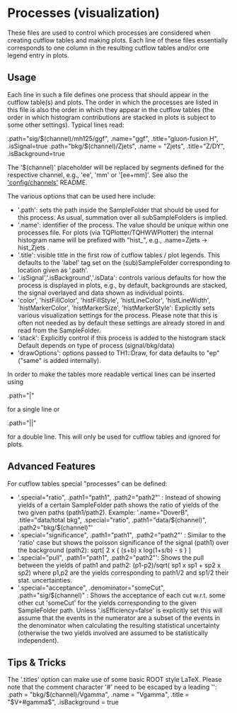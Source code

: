 Processes (visualization)
=========================

These files are used to control which processes are considered when creating
cutflow tables and making plots. Each line of these files essentially 
corresponds to one column in the resulting cutflow tables and/or one legend
entry in plots.

Usage
--------------------

Each line in such a file defines one process that should appear in the cutflow
table(s) and plots. The order in which the processes are listed in this file
is also the order in which they appear in the cutflow tables (the order in 
which histogram contributions are stacked in plots is subject to some other
settings). Typical lines read:

.path="sig/$(channel)/mh125/ggf", .name="ggf", .title="gluon-fusion H", .isSignal=true
.path="bkg/$(channel)/Zjets", .name = "Zjets", .title="Z/DY", .isBackground=true

The '$(channel)' placeholder will be replaced by segments defined for the 
respective channel, e.g., 'ee', 'mm' or '\[ee+mm\]'. See also the 
['config/channels'](../../channels/README.md) README.

The various options that can be used here include:
* '.path': sets the path inside the SampleFolder that should be used for this
    process. As usual, summation over all subSampleFolders is implied.
* '.name': identifier of the process. The value should be unique within one 
    processes file. For plots (via TQPlotter/TQHWWPlotter) the internal histogram
    name will be prefixed with "hist\_", e.g., .name=Zjets -> hist\_Zjets .
* '.title': visible title in the first row of cutflow tables / plot legends.
    This defaults to the 'label' tag set on the (sub)SampleFolder corresponding
    to location given as '.path'.
* '.isSignal','.isBackground','.isData': controls various defaults for how the 
    process is displayed in plots, e.g., by default, backgrounds are stacked,
    the signal overlayed and data shown as individual points.
* 'color', 'histFillColor', 'histFillStyle', 'histLineColor', 'histLineWidth', 
    'histMarkerColor', 'histMarkerSize', 'histMarkerStyle': Explicitly sets various
    visualization settings for the process. Please note that this is often not
    needed as by default these settings are already stored in and read from the 
    SampleFolder.
* 'stack': Explicitly control if this process is added to the histogram stack
    Default depends on type of process (signal/bkg/data)
* 'drawOptions': options passed to TH1::Draw, for data defaults to "ep" ("same"
    is added internally). 

In order to make the tables more readable vertical lines can be inserted 
using

.path="|"

for a single line or 

.path="||"

for a double line. This will only be used for cutflow tables and ignored for
plots.

Advanced Features
--------------------

For cutflow tables special "processes" can be defined:
* '.special="ratio", .path1="path1", .path2="path2"' :
    Instead of showing yields of a certain SampleFolder path shows the ratio of
    yields of the two given paths (path1/path2). Example:
    '.name="DoverB", .title="data/total bkg", .special="ratio", .path1="data/$(channel)", .path2="bkg/$(channel)"'
* '.special="significance", .path1="path1", .path2="path2"' :
    Similar to the 'ratio' case  but shows the poisson significance of the 
    signal (path1) over the background (path2):
    sqrt\[ 2 x { (s+b) x log(1+s/b) - s  } \]
* '.special="pull", .path1="path1", .path2="path2"':
    Shows the pull between the yields of path1 and path2:
    (p1-p2)/sqrt( sp1 x sp1 + sp2 x sp2)
    where p1,p2 are the yields corresponding to path1/2 and sp1/2 their stat.
    uncertainties.
* '.special="acceptance", .denominator="someCut", .path="sig/$(channel)" :
    Shows the acceptance of each cut w.r.t. some other cut 'someCut' for the
    yields corresponding to the given SampleFolder path. Unless 
    '.isEfficiency=false' is explicitly set this will assume that the events
    in the numerator are a subset of the events in the denominator when 
    calculating the resulting statistical uncertainty (otherwise the two yields
    involved are assumed to be statistically independent).
    



Tips & Tricks
--------------------

The '.titles' option can make use of some basic ROOT style LaTeX. Please note
that the comment character '#' need to be escaped by a leading '\':
.path = "bkg/$(channel)/Vgamma", .name = "Vgamma", .title = "$V+\#gamma$", .isBackground = true


